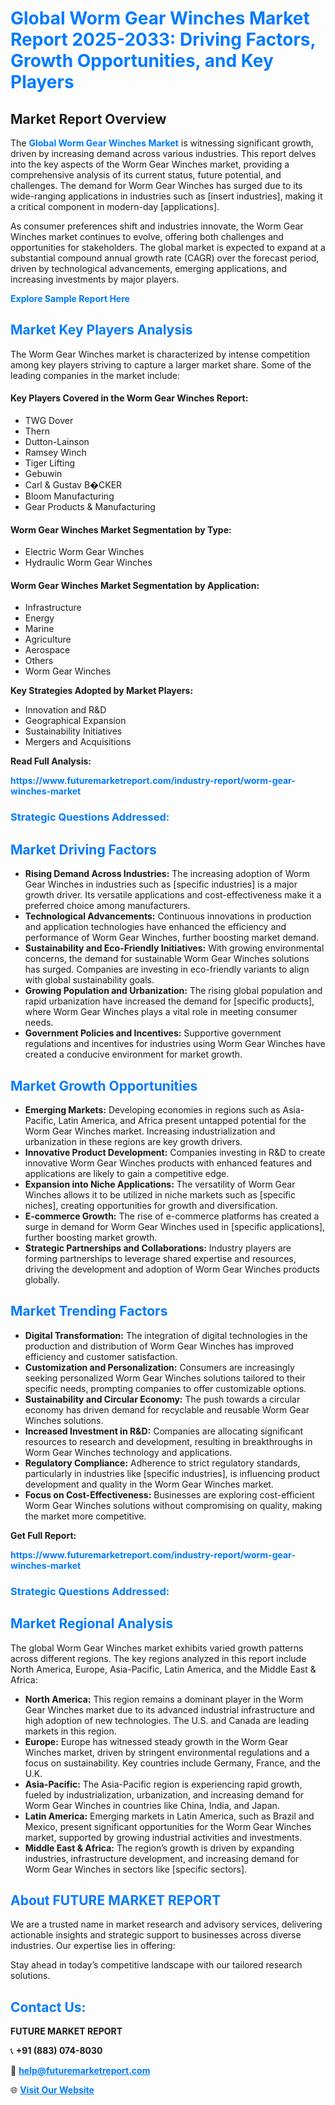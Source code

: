 <h1 style="color: #007BFF;">Global Worm Gear Winches Market Report 2025-2033: Driving Factors, Growth Opportunities, and Key Players</h1>

<section id="overview">
<h2>Market Report Overview</h2>
<p>The <a href="https://www.futuremarketreport.com/industry-report/worm-gear-winches-market" style="color: #007BFF; text-decoration: none;"><strong>Global Worm Gear Winches Market</strong></a> is witnessing significant growth, driven by increasing demand across various industries. This report delves into the key aspects of the Worm Gear Winches market, providing a comprehensive analysis of its current status, future potential, and challenges. The demand for Worm Gear Winches has surged due to its wide-ranging applications in industries such as [insert industries], making it a critical component in modern-day [applications].</p>
<p>As consumer preferences shift and industries innovate, the Worm Gear Winches market continues to evolve, offering both challenges and opportunities for stakeholders. The global market is expected to expand at a substantial compound annual growth rate (CAGR) over the forecast period, driven by technological advancements, emerging applications, and increasing investments by major players.</p>
</section>

<section id="overview">
<p><a href="https://www.futuremarketreport.com/request-sample/reportId=124391" style="color: #007BFF; text-decoration: none;"><strong>Explore Sample Report Here</strong></a></p>
</section>

<section id="key-players">
<h2 style="color: #007BFF;">Market Key Players Analysis</h2>
<p>The Worm Gear Winches market is characterized by intense competition among key players striving to capture a larger market share. Some of the leading companies in the market include:</p>
<h4>Key Players Covered in the Worm Gear Winches Report:</h4>
<ul><li>TWG Dover</li><li>Thern</li><li>Dutton-Lainson</li><li>Ramsey Winch</li><li>Tiger Lifting</li><li>Gebuwin</li><li>Carl &amp; Gustav B�CKER</li><li>Bloom Manufacturing</li><li>Gear Products &amp; Manufacturing</li></ul>
<h4>Worm Gear Winches Market Segmentation by Type:</h4>
<ul><li>Electric Worm Gear Winches</li><li>Hydraulic Worm Gear Winches</li></ul>

<h4>Worm Gear Winches Market Segmentation by Application:</h4>
<ul><li>Infrastructure</li><li>Energy</li><li>Marine</li><li>Agriculture</li><li>Aerospace</li><li>Others</li><li>Worm Gear Winches</li></ul>
<p><strong>Key Strategies Adopted by Market Players:</strong></p>
<ul>
<li>Innovation and R&D</li>
<li>Geographical Expansion</li>
<li>Sustainability Initiatives</li>
<li>Mergers and Acquisitions</li>
</ul>
</section>

<section>
<p><strong>Read Full Analysis: </strong></p><a href="https://www.futuremarketreport.com/industry-report/worm-gear-winches-market" style="color: #007BFF; text-decoration: none;"><strong>https://www.futuremarketreport.com/industry-report/worm-gear-winches-market</strong></a>
<h3 style="color: #007BFF;">Strategic Questions Addressed:</h3>
</section>

<section id="driving-factors">
<h2 style="color: #007BFF;">Market Driving Factors</h2>
<ul>
<li><strong>Rising Demand Across Industries:</strong> The increasing adoption of Worm Gear Winches in industries such as [specific industries] is a major growth driver. Its versatile applications and cost-effectiveness make it a preferred choice among manufacturers.</li>
<li><strong>Technological Advancements:</strong> Continuous innovations in production and application technologies have enhanced the efficiency and performance of Worm Gear Winches, further boosting market demand.</li>
<li><strong>Sustainability and Eco-Friendly Initiatives:</strong> With growing environmental concerns, the demand for sustainable Worm Gear Winches solutions has surged. Companies are investing in eco-friendly variants to align with global sustainability goals.</li>
<li><strong>Growing Population and Urbanization:</strong> The rising global population and rapid urbanization have increased the demand for [specific products], where Worm Gear Winches plays a vital role in meeting consumer needs.</li>
<li><strong>Government Policies and Incentives:</strong> Supportive government regulations and incentives for industries using Worm Gear Winches have created a conducive environment for market growth.</li>
</ul>
</section>

<section id="growth-opportunities">
<h2 style="color: #007BFF;">Market Growth Opportunities</h2>
<ul>
<li><strong>Emerging Markets:</strong> Developing economies in regions such as Asia-Pacific, Latin America, and Africa present untapped potential for the Worm Gear Winches market. Increasing industrialization and urbanization in these regions are key growth drivers.</li>
<li><strong>Innovative Product Development:</strong> Companies investing in R&D to create innovative Worm Gear Winches products with enhanced features and applications are likely to gain a competitive edge.</li>
<li><strong>Expansion into Niche Applications:</strong> The versatility of Worm Gear Winches allows it to be utilized in niche markets such as [specific niches], creating opportunities for growth and diversification.</li>
<li><strong>E-commerce Growth:</strong> The rise of e-commerce platforms has created a surge in demand for Worm Gear Winches used in [specific applications], further boosting market growth.</li>
<li><strong>Strategic Partnerships and Collaborations:</strong> Industry players are forming partnerships to leverage shared expertise and resources, driving the development and adoption of Worm Gear Winches products globally.</li>
</ul>
</section>

<section id="trending-factors">
<h2 style="color: #007BFF;">Market Trending Factors</h2>
<ul>
<li><strong>Digital Transformation:</strong> The integration of digital technologies in the production and distribution of Worm Gear Winches has improved efficiency and customer satisfaction.</li>
<li><strong>Customization and Personalization:</strong> Consumers are increasingly seeking personalized Worm Gear Winches solutions tailored to their specific needs, prompting companies to offer customizable options.</li>
<li><strong>Sustainability and Circular Economy:</strong> The push towards a circular economy has driven demand for recyclable and reusable Worm Gear Winches solutions.</li>
<li><strong>Increased Investment in R&D:</strong> Companies are allocating significant resources to research and development, resulting in breakthroughs in Worm Gear Winches technology and applications.</li>
<li><strong>Regulatory Compliance:</strong> Adherence to strict regulatory standards, particularly in industries like [specific industries], is influencing product development and quality in the Worm Gear Winches market.</li>
<li><strong>Focus on Cost-Effectiveness:</strong> Businesses are exploring cost-efficient Worm Gear Winches solutions without compromising on quality, making the market more competitive.</li>
</ul>
</section>

<section>
<p><strong>Get Full Report: </strong></p><a href="https://www.futuremarketreport.com/industry-report/worm-gear-winches-market" style="color: #007BFF; text-decoration: none;"><strong>https://www.futuremarketreport.com/industry-report/worm-gear-winches-market</strong></a>
<h3 style="color: #007BFF;">Strategic Questions Addressed:</h3>
</section>


<section id="regional-analysis">
<h2 style="color: #007BFF;">Market Regional Analysis</h2>
<p>The global Worm Gear Winches market exhibits varied growth patterns across different regions. The key regions analyzed in this report include North America, Europe, Asia-Pacific, Latin America, and the Middle East & Africa:</p>
<ul>
<li><strong>North America:</strong> This region remains a dominant player in the Worm Gear Winches market due to its advanced industrial infrastructure and high adoption of new technologies. The U.S. and Canada are leading markets in this region.</li>
<li><strong>Europe:</strong> Europe has witnessed steady growth in the Worm Gear Winches market, driven by stringent environmental regulations and a focus on sustainability. Key countries include Germany, France, and the U.K.</li>
<li><strong>Asia-Pacific:</strong> The Asia-Pacific region is experiencing rapid growth, fueled by industrialization, urbanization, and increasing demand for Worm Gear Winches in countries like China, India, and Japan.</li>
<li><strong>Latin America:</strong> Emerging markets in Latin America, such as Brazil and Mexico, present significant opportunities for the Worm Gear Winches market, supported by growing industrial activities and investments.</li>
<li><strong>Middle East & Africa:</strong> The region’s growth is driven by expanding industries, infrastructure development, and increasing demand for Worm Gear Winches in sectors like [specific sectors].</li>
</ul>
</section>

<footer>
<h2 style="color: #007BFF;">About FUTURE MARKET REPORT</h2>
<p>We are a trusted name in market research and advisory services, delivering actionable insights and strategic support to businesses across diverse industries. Our expertise lies in offering:</p>

<p>Stay ahead in today’s competitive landscape with our tailored research solutions.</p>

<h2 style="color: #007BFF;">Contact Us:</h2>
<p><strong>FUTURE MARKET REPORT</strong></p>
<p>📞 <strong>+91 (883) 074-8030</strong></p>
<p>📧 <strong><a href="mailto:help@futuremarketreport.com" style="color: #007BFF;">help@futuremarketreport.com</a></strong></p>
<p>🌐 <strong><a href="https://www.futuremarketreport.com/" style="color: #007BFF;">Visit Our Website</a></strong></p>
</footer>